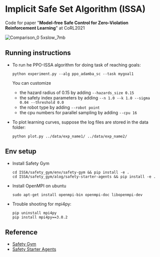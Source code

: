 # Implicit Safe Set Algorithm (ISSA)
Code for paper "**Model-free Safe Control for Zero-Violation Reinforcement Learning**" at CoRL2021

![Comparison_0 5xslow_7mb](https://user-images.githubusercontent.com/52708081/139673561-e79a9f7d-36d7-499d-a375-3a14fb9d85be.gif)

## Running instructions 
- To run he PPO-ISSA algorithm for doing task of reaching goals:
    
    ```
    python experiment.py --alg ppo_adamba_sc --task mygoal1
    ```
    You can customize
    - the hazard radius of 0.15 by adding `--hazards_size 0.15`
    - the safety index parameters by adding `--n 1.0 --k 1.0 --sigma 0.04 --threshold 0.0`
    - the robot type by adding `--robot point`
    - the cpu numbers for parallel sampling by adding `--cpu 16`
- To plot learning curves, suppose the log files are stored in the data folder:
    ```
    python plot.py ../data/exp_name1/ ../data/exp_name2/
    ```
## Env setup
- Install Safety Gym
    ```
    cd ISSA/safety_gym/env/safety-gym && pip install -e .
    cd ISSA/safety_gym/alog/safety-starter-agents && pip install -e .
    ```
- Install OpenMPI on ubuntu
    ```
    sudo apt-get install openmpi-bin openmpi-doc libopenmpi-dev
    ```
- Trouble shooting for mpi4py:
    ```
    pip uninstall mpi4py
    pip install mpi4py==3.0.2
    ```
## Reference

- [Safety Gym](https://github.com/openai/safety-gym) 
- [Safety Starter Agents](https://github.com/openai/safety-starter-agents) 






